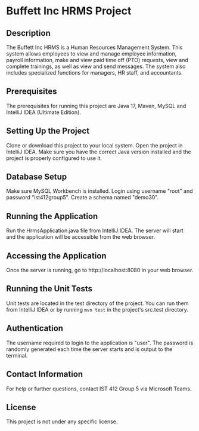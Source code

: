# Buffett Inc HRMS Project

## Description
The Buffett Inc HRMS is a Human Resources Management System. This system allows employees to view and manage employee information, payroll information, make and view paid time off (PTO) requests, view and complete trainings, as well as view and send messages. The system also includes specialized functions for managers, HR staff, and accountants.

## Prerequisites
The prerequisites for running this project are Java 17, Maven, MySQL and IntelliJ IDEA (Ultimate Edition).

## Setting Up the Project
Clone or download this project to your local system. Open the project in IntelliJ IDEA. Make sure you have the correct Java version installed and the project is properly configured to use it.

## Database Setup
Make sure MySQL Workbench is installed. Login using username "root" and password "ist412group5". Create a schema named "demo30".

## Running the Application
Run the HrmsApplication.java file from IntelliJ IDEA. The server will start and the application will be accessible from the web browser.

## Accessing the Application
Once the server is running, go to http://localhost:8080 in your web browser.

## Running the Unit Tests
Unit tests are located in the test directory of the project. You can run them from IntelliJ IDEA or by running `mvn test` in the project's src.test directory.

## Authentication
The username required to login to the application is "user". The password is randomly generated each time the server starts and is output to the terminal.

## Contact Information
For help or further questions, contact IST 412 Group 5 via Microsoft Teams.

## License
This project is not under any specific license.
